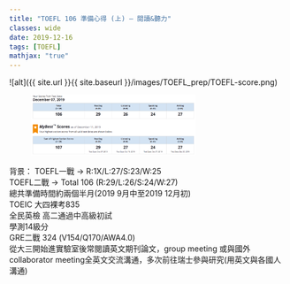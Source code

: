 ```yaml
---
title: "TOEFL 106 準備心得 (上) — 閱讀&聽力"
classes: wide
date: 2019-12-16
tags: [TOEFL]
mathjax: "true"
---
```


![alt]({{ site.url }}{{ site.baseurl }}/images/TOEFL_prep/TOEFL-score.png)

<figure>
  <img src="/images/TOEFL_prep/TOEFL-score.png" style="width:70%" class="align-center">
</figure>

背景：
TOEFL一戰 → R:1X/L:27/S:23/W:25  
TOEFL二戰 → Total 106 (R:29/L:26/S:24/W:27)  
總共準備時間約兩個半月(2019 9月中至2019 12月初)  
TOEIC 大四裸考835  
全民英檢 高二通過中高級初試  
學測14級分  
GRE二戰 324 (V154/Q170/AWA4.0)  
從大三開始進實驗室後常閱讀英文期刊論文，group meeting 或與國外collaborator meeting全英文交流溝通，多次前往瑞士參與研究(用英文與各國人溝通)  
